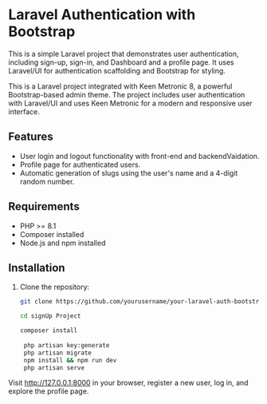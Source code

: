 # Laravel Authentication with Bootstrap

This is a simple Laravel project that demonstrates user authentication, including sign-up, sign-in, and Dashboard and a profile page. It uses Laravel/UI for authentication scaffolding and Bootstrap for styling.

This is a Laravel project integrated with Keen Metronic 8, a powerful Bootstrap-based admin theme. The project includes user authentication with Laravel/UI and uses Keen Metronic for a modern and responsive user interface.


## Features

- User login and logout functionality with front-end and backendVaidation.
- Profile page for authenticated users.
- Automatic generation of slugs using the user's name and a 4-digit random number.

## Requirements

- PHP >= 8.1
- Composer installed
- Node.js and npm installed

## Installation

1. Clone the repository:

   ```bash
   git clone https://github.com/yourusername/your-laravel-auth-bootstrap.git

   cd signUp Project

   composer install
    
    php artisan key:generate
    php artisan migrate
    npm install && npm run dev
    php artisan serve

Visit http://127.0.0.1:8000 in your browser, register a new user, log in, and explore the profile page.








